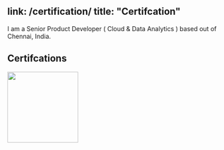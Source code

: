 link: /certification/
title: "Certifcation"
---

I am a Senior Product Developer ( Cloud & Data Analytics ) based out of Chennai, India. 


## Certifcations
<a href="[https://www.youracclaim.com/earner/earned/badge/60345158-b760-4c65-aa20-5c0bf0073cb8" target="_blank"><img class="ai-subscribed-social-icon" src="https://images.youracclaim.com/size/340x340/images/e1a2bd6b-196b-4a54-a521-2daf0d2293f9/Exam%2B774-01.png" width="160"></a>
